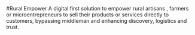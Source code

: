 #Rural Empower
A digital first solution to empower rural artisans , farmers or microentrepreneurs to sell their products or services directly to customers, bypassing middleman and enhancing discovery, logistics and trust.
